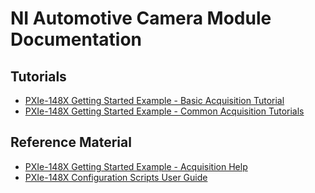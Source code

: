 # NI Automotive Camera Module Documentation

## Tutorials
- [PXIe-148X Getting Started Example - Basic Acquisition Tutorial](tutorials/gettingstartedexample/gse-acq-basic.md)
- [PXIe-148X Getting Started Example - Common Acquisition Tutorials](tutorials/gettingstartedexample/gse-acq-common.md)

## Reference Material
- [PXIe-148X Getting Started Example - Acquisition Help](reference/gettingstartedexample/gse-acq-help.md)
- [PXIe-148X Configuration Scripts User Guide](reference/gettingstartedexample/config-scripts-user-guide.md)
